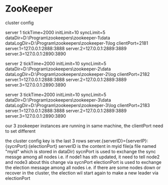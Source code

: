 # ZooKeeper

cluster config

server 1
tickTime=2000
initLimit=10
syncLimit=5
dataDir=D:\\Program\\zookeepers\\zookeeper-1\\data
dataLogDir=D:\\Program\\zookeepers\\zookeeper-1\\log
clientPort=2181
server.1=127.0.0.1:2888:3888
server.2=127.0.0.1:2889:3889
server.3=127.0.0.1:2890:3890


server 2
tickTime=2000
initLimit=10
syncLimit=5
dataDir=D:\\Program\\zookeepers\\zookeeper-2\\data
dataLogDir=D:\\Program\\zookeepers\\zookeeper-2\\log
clientPort=2182
server.1=127.0.0.1:2888:3888
server.2=127.0.0.1:2889:3889
server.3=127.0.0.1:2890:3890


server 3
tickTime=2000
initLimit=10
syncLimit=5
dataDir=D:\\Program\\zookeepers\\zookeeper-3\\data
dataLogDir=D:\\Program\\zookeepers\\zookeeper-3\\log
clientPort=2183
server.1=127.0.0.1:2888:3888
server.2=127.0.0.1:2889:3889
server.3=127.0.0.1:2890:3890


our 3 zookeeper instances are running in same machine, the clientPort need to set different

the cluster config key is the last 3 rows
server.{serverID}={serverIP}:{sycnPort}:{electionPort}
serverID is the content in myid file(a file named "myid" which is stored in dataDir)
sycnPort is used to exchange the sync messge among all nodes 
i.e. if node1 has sth updated, it need to tell node2 and node3 about this change via sycnPort
electionPort is used to exchange the election message among all nodes 
i.e. if there are some nodes down or recover in the cluster, the election wil start again to make a new leader via electionPort
